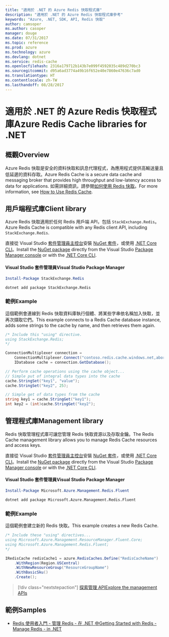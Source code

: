 ```yaml
---
title: "適用於 .NET 的 Azure Redis 快取程式庫"
description: "適用於 .NET 的 Azure Redis 快取程式庫參考"
keywords: "Azure, .NET, SDK, API, Redis 快取"
author: camsoper
ms.author: casoper
manager: douge
ms.date: 07/31/2017
ms.topic: reference
ms.prod: azure
ms.technology: azure
ms.devlang: dotnet
ms.service: redis-cache
ms.openlocfilehash: 2316a179712b143b7e099f4592035c489d270bc3
ms.sourcegitcommit: d95a6ad3774a49b16f652e40e7860e47636c7ad0
ms.translationtype: HT
ms.contentlocale: zh-TW
ms.lasthandoff: 08/28/2017
---
```

# <a name="azure-redis-cache-libraries-for-net"></a><span data-ttu-id="101ba-104">適用於 .NET 的 Azure Redis 快取程式庫</span><span class="sxs-lookup"><span data-stu-id="101ba-104">Azure Redis Cache libraries for .NET</span></span>

## <a name="overview"></a><span data-ttu-id="101ba-105">概觀</span><span class="sxs-lookup"><span data-stu-id="101ba-105">Overview</span></span>

<span data-ttu-id="101ba-106">Azure Redis 快取是安全的資料快取和訊息代理程式，為應用程式提供高輸送量且低延遲的資料存取。</span><span class="sxs-lookup"><span data-stu-id="101ba-106">Azure Redis Cache is a secure data cache and messaging broker that provides high throughput and low-latency access to data for applications.</span></span>  <span data-ttu-id="101ba-107">如需詳細資訊，請參閱[如何使用 Redis 快取](https://docs.microsoft.com/azure/redis-cache/cache-dotnet-how-to-use-azure-redis-cache)。</span><span class="sxs-lookup"><span data-stu-id="101ba-107">For more information, see [How to Use Redis Cache](https://docs.microsoft.com/azure/redis-cache/cache-dotnet-how-to-use-azure-redis-cache).</span></span>

## <a name="client-library"></a><span data-ttu-id="101ba-108">用戶端程式庫</span><span class="sxs-lookup"><span data-stu-id="101ba-108">Client library</span></span>

<span data-ttu-id="101ba-109">Azure Redis 快取適用於任何 Redis 用戶端 API，包括 `StackExchange.Redis`。</span><span class="sxs-lookup"><span data-stu-id="101ba-109">Azure Redis Cache is compatible with any Redis client API, including `StackExchange.Redis`.</span></span>

<span data-ttu-id="101ba-110">直接從 Visual Studio [套件管理員主控台][PackageManager]安裝 [NuGet 套件](https://www.nuget.org/packages/StackExchange.Redis)，或使用 [.NET Core CLI][DotNetCLI]。</span><span class="sxs-lookup"><span data-stu-id="101ba-110">Install the [NuGet package](https://www.nuget.org/packages/StackExchange.Redis) directly from the Visual Studio [Package Manager console][PackageManager] or with the [.NET Core CLI][DotNetCLI].</span></span>

#### <a name="visual-studio-package-manager"></a><span data-ttu-id="101ba-111">Visual Studio 套件管理員</span><span class="sxs-lookup"><span data-stu-id="101ba-111">Visual Studio Package Manager</span></span>

```powershell
Install-Package StackExchange.Redis
```

```bash
dotnet add package StackExchange.Redis
```

### <a name="example"></a><span data-ttu-id="101ba-112">範例</span><span class="sxs-lookup"><span data-stu-id="101ba-112">Example</span></span>

<span data-ttu-id="101ba-113">這個範例會連線到 Redis 快取資料庫執行個體、將某些字串依名稱加入快取，並再次擷取它們。</span><span class="sxs-lookup"><span data-stu-id="101ba-113">This example connects to a Redis Cache database instance, adds some strings to the cache by name, and then retrieves them again.</span></span>

```csharp
/* Include this "using" directive.
using StackExchange.Redis;
*/

ConnectionMultiplexer connection = 
    ConnectionMultiplexer.Connect("contoso.redis.cache.windows.net,abortConnect=false,ssl=true,password=...");
    IDatabase cache = connection.GetDatabase();

// Perform cache operations using the cache object...
// Simple put of integral data types into the cache
cache.StringSet("key1", "value");
cache.StringSet("key2", 25);

// Simple get of data types from the cache
string key1 = cache.StringGet("key1");
int key2 = (int)cache.StringGet("key2");
```

## <a name="management-library"></a><span data-ttu-id="101ba-114">管理程式庫</span><span class="sxs-lookup"><span data-stu-id="101ba-114">Management library</span></span>

<span data-ttu-id="101ba-115">Redis 快取管理程式庫可讓您管理 Redis 快取資源以及存取金鑰。</span><span class="sxs-lookup"><span data-stu-id="101ba-115">The Redis Cache management library allows you to manage Redis Cache resources and access keys.</span></span>

<span data-ttu-id="101ba-116">直接從 Visual Studio [套件管理員主控台][PackageManager]安裝 [NuGet 套件](https://www.nuget.org/packages/Microsoft.Azure.Management.Redis.Fluent)，或使用 [.NET Core CLI][DotNetCLI]。</span><span class="sxs-lookup"><span data-stu-id="101ba-116">Install the [NuGet package](https://www.nuget.org/packages/Microsoft.Azure.Management.Redis.Fluent) directly from the Visual Studio [Package Manager console][PackageManager] or with the [.NET Core CLI][DotNetCLI].</span></span>

#### <a name="visual-studio-package-manager"></a><span data-ttu-id="101ba-117">Visual Studio 套件管理員</span><span class="sxs-lookup"><span data-stu-id="101ba-117">Visual Studio Package Manager</span></span>

```powershell
Install-Package Microsoft.Azure.Management.Redis.Fluent
```

```bash
dotnet add package Microsoft.Azure.Management.Redis.Fluent
```

### <a name="example"></a><span data-ttu-id="101ba-118">範例</span><span class="sxs-lookup"><span data-stu-id="101ba-118">Example</span></span>

<span data-ttu-id="101ba-119">這個範例會建立新的 Redis 快取。</span><span class="sxs-lookup"><span data-stu-id="101ba-119">This example creates a new Redis Cache.</span></span>

```csharp
/* Include these "using" directives...
using Microsoft.Azure.Management.ResourceManager.Fluent.Core;
using Microsoft.Azure.Management.Redis.Fluent;
*/

IRedisCache redisCache1 = azure.RedisCaches.Define("RedisCacheName")
    .WithRegion(Region.USCentral)
    .WithNewResourceGroup("ResourceGroupName")
    .WithBasicSku()
    .Create();
```

> [!div class="nextstepaction"]
> [<span data-ttu-id="101ba-120">探索管理 API</span><span class="sxs-lookup"><span data-stu-id="101ba-120">Explore the management APIs</span></span>](/dotnet/api/overview/azure/rediscache/management)


## <a name="samples"></a><span data-ttu-id="101ba-121">範例</span><span class="sxs-lookup"><span data-stu-id="101ba-121">Samples</span></span>

* [<span data-ttu-id="101ba-122">Redis 使用者入門 - 管理 Redis - 在 .NET 中</span><span class="sxs-lookup"><span data-stu-id="101ba-122">Getting Started with Redis - Manage Redis - in .NET</span></span>](https://github.com/Azure-Samples/redis-cache-dotnet-manage-cache)

[PackageManager]: https://docs.microsoft.com/nuget/tools/package-manager-console
[DotNetCLI]: https://docs.microsoft.com/en-us/dotnet/core/tools/dotnet-add-package
